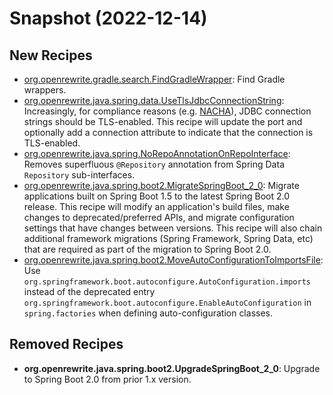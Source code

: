 # Snapshot (2022-12-14)

## New Recipes
* [org.openrewrite.gradle.search.FindGradleWrapper](https://docs.openrewrite.org/reference/recipes/gradle/search/findgradlewrapper): Find Gradle wrappers. 
* [org.openrewrite.java.spring.data.UseTlsJdbcConnectionString](https://docs.openrewrite.org/reference/recipes/java/spring/data/usetlsjdbcconnectionstring): Increasingly, for compliance reasons (e.g. [NACHA](https://www.nacha.org/sites/default/files/2022-06/End_User_Briefing_Supplementing_Data_Security_UPDATED_FINAL.pdf)), JDBC connection strings should be TLS-enabled. This recipe will update the port and optionally add a connection attribute to indicate that the connection is TLS-enabled.
* [org.openrewrite.java.spring.NoRepoAnnotationOnRepoInterface](https://docs.openrewrite.org/reference/recipes/java/spring/norepoannotationonrepointerface): Removes superfluous `@Repository` annotation from Spring Data `Repository` sub-interfaces.
* [org.openrewrite.java.spring.boot2.MigrateSpringBoot_2_0](https://docs.openrewrite.org/reference/recipes/java/spring/boot2/migratespringboot_2_0): Migrate applications built on Spring Boot 1.5 to the latest Spring Boot 2.0 release. This recipe will modify an application's build files, make changes to deprecated/preferred APIs, and migrate configuration settings that have changes between versions. This recipe will also chain additional framework migrations (Spring Framework, Spring Data, etc) that are required as part of the migration to Spring Boot 2.0.
* [org.openrewrite.java.spring.boot2.MoveAutoConfigurationToImportsFile](https://docs.openrewrite.org/reference/recipes/java/spring/boot2/moveautoconfigurationtoimportsfile): Use `org.springframework.boot.autoconfigure.AutoConfiguration.imports` instead of the deprecated entry `org.springframework.boot.autoconfigure.EnableAutoConfiguration` in `spring.factories` when defining auto-configuration classes.

## Removed Recipes
* **org.openrewrite.java.spring.boot2.UpgradeSpringBoot_2_0**: Upgrade to Spring Boot 2.0 from prior 1.x version.
